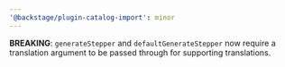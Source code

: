 ```yaml
---
'@backstage/plugin-catalog-import': minor
---
```


**BREAKING**: `generateStepper` and `defaultGenerateStepper` now require a translation argument to be passed through for supporting translations.
